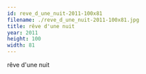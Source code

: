 ```yaml
---
id: reve_d_une_nuit-2011-100x81
filename: ./reve_d_une_nuit-2011-100x81.jpg
title: rêve d'une nuit
year: 2011
height: 100
width: 81
---
```


rêve d'une nuit
